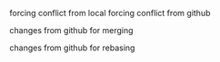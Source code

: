forcing conflict from local
forcing conflict from github

changes from github for merging

changes from github for rebasing
